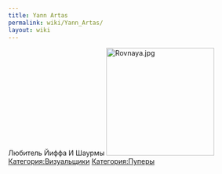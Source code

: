 ```yaml
---
title: Yann Artas
permalink: wiki/Yann_Artas/
layout: wiki
---
```


Любитель Йиффа И Шаурмы
<img src="Rovnaya.jpg" title="fig:Rovnaya.jpg" width="220" height="220" alt="Rovnaya.jpg" />[Категория:Визуальщики](Категория:Визуальщики "wikilink")
[Категория:Пуперы](Категория:Пуперы "wikilink")
